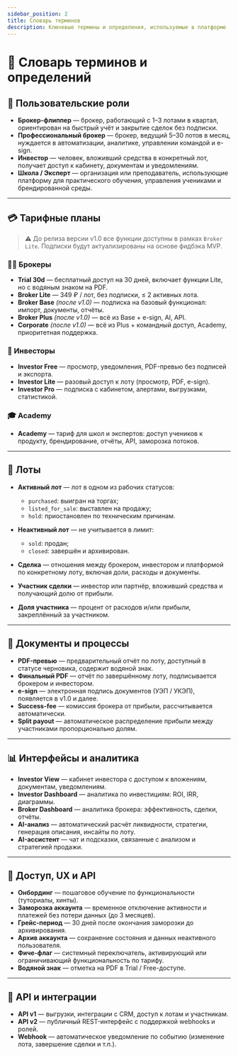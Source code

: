 ```yaml
---
sidebar_position: 2
title: Словарь терминов
description: Ключевые термины и определения, используемые в платформе
---
```


# 📔 Словарь терминов и определений

## 👥 Пользовательские роли

- **Брокер-флиппер** — брокер, работающий с 1–3 лотами в квартал, ориентирован на быстрый учёт и закрытие сделок без подписки.
- **Профессиональный брокер** — брокер, ведущий 5–30 лотов в месяц, нуждается в автоматизации, аналитике, управлении командой и e-sign.
- **Инвестор** — человек, вложивший средства в конкретный лот, получает доступ к кабинету, документам и уведомлениям.
- **Школа / Эксперт** — организация или преподаватель, использующие платформу для практического обучения, управления учениками и брендированной среды.

---

## 💳 Тарифные планы

> ⚠️ До релиза версии v1.0 все функции доступны в рамках `Broker Lite`. Подписки будут актуализированы на основе фидбэка MVP.

### 🧑‍💼 Брокеры

- **Trial 30d** — бесплатный доступ на 30 дней, включает функции Lite, но с водяным знаком на PDF.
- **Broker Lite** — 349 ₽ / лот, без подписки, ≤ 2 активных лота.
- **Broker Base** *(после v1.0)* — подписка на базовый функционал: импорт, документы, отчёты.
- **Broker Plus** *(после v1.0)* — всё из Base + e-sign, AI, API.
- **Corporate** *(после v1.0)* — всё из Plus + командный доступ, Academy, приоритетная поддержка.

### 👥 Инвесторы

- **Investor Free** — просмотр, уведомления, PDF-превью без подписей и экспорта.
- **Investor Lite** — разовый доступ к лоту (просмотр, PDF, e-sign).
- **Investor Pro** — подписка с кабинетом, алертами, выгрузками, статистикой.

### 🎓 Academy

- **Academy** — тариф для школ и экспертов: доступ учеников к продукту, брендирование, отчёты, API, заморозка потоков.

---

## 🔄 Лоты

- **Активный лот** — лот в одном из рабочих статусов:
  - `purchased`: выигран на торгах;
  - `listed_for_sale`: выставлен на продажу;
  - `hold`: приостановлен по техническим причинам.

- **Неактивный лот** — не учитывается в лимит:
  - `sold`: продан;
  - `closed`: завершён и архивирован.

- **Сделка** — отношения между брокером, инвестором и платформой по конкретному лоту, включая доли, расходы и документы.
- **Участник сделки** — инвестор или партнёр, вложивший средства и получающий долю от прибыли.
- **Доля участника** — процент от расходов и/или прибыли, закреплённый за участником.

---

## 📄 Документы и процессы

- **PDF-превью** — предварительный отчёт по лоту, доступный в статусе черновика, содержит водяной знак.
- **Финальный PDF** — отчёт по завершённому лоту, подписывается брокером и инвестором.
- **e-sign** — электронная подпись документов (УЭП / УКЭП), появляется в v1.0 и далее.
- **Success-fee** — комиссия брокера от прибыли, рассчитывается автоматически.
- **Split payout** — автоматическое распределение прибыли между участниками пропорционально долям.

---

## 📊 Интерфейсы и аналитика

- **Investor View** — кабинет инвестора с доступом к вложениям, документам, уведомлениям.
- **Investor Dashboard** — аналитика по инвестициям: ROI, IRR, диаграммы.
- **Broker Dashboard** — аналитика брокера: эффективность, сделки, отчёты.
- **AI-анализ** — автоматический расчёт ликвидности, стратегии, генерация описания, инсайты по лоту.
- **AI-ассистент** — чат и подсказки, связанные с анализом и стратегией продажи.

---

## 🔐 Доступ, UX и API

- **Онбординг** — пошаговое обучение по функциональности (туториалы, хинты).
- **Заморозка аккаунта** — временное отключение активности и платежей без потери данных (до 3 месяцев).
- **Грейс-период** — 30 дней после окончания заморозки до архивирования.
- **Архив аккаунта** — сохранение состояния и данных неактивного пользователя.
- **Фиче-флаг** — системный переключатель, активирующий или ограничивающий функциональность по тарифу.
- **Водяной знак** — отметка на PDF в Trial / Free-доступе.

---

## 🧩 API и интеграции

- **API v1** — выгрузки, интеграции с CRM, доступ к лотам и участникам.
- **API v2** — публичный REST-интерфейс с поддержкой webhooks и ролей.
- **Webhook** — автоматическое уведомление по событию (изменение лота, завершение сделки и т.п.).

